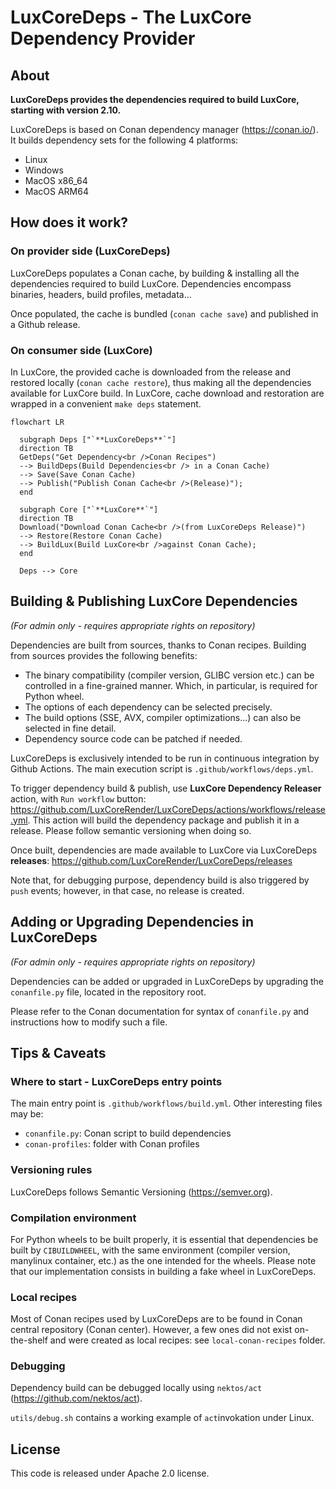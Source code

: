 # LuxCoreDeps - The LuxCore Dependency Provider

## About

**LuxCoreDeps provides the dependencies required to build LuxCore, starting with
version 2.10.**

LuxCoreDeps is based on Conan dependency manager (https://conan.io/). It builds dependency
sets for the following 4 platforms:
- Linux
- Windows
- MacOS x86_64
- MacOS ARM64

## How does it work?

### On provider side (LuxCoreDeps)
LuxCoreDeps populates a Conan cache, by building & installing all the
dependencies required to build LuxCore.
Dependencies encompass binaries, headers, build profiles, metadata...

Once populated, the cache is bundled (`conan cache save`) and published
in a Github release.

### On consumer side (LuxCore)
In LuxCore, the provided cache is downloaded from the release and
restored locally (`conan cache restore`), thus making all the dependencies
available for LuxCore build.
In LuxCore, cache download and restoration are wrapped in a convenient
`make deps` statement.

```mermaid
flowchart LR

  subgraph Deps ["`**LuxCoreDeps**`"]
  direction TB
  GetDeps("Get Dependency<br />Conan Recipes")
  --> BuildDeps(Build Dependencies<br /> in a Conan Cache)
  --> Save(Save Conan Cache)
  --> Publish("Publish Conan Cache<br />(Release)");
  end

  subgraph Core ["`**LuxCore**`"]
  direction TB
  Download("Download Conan Cache<br />(from LuxCoreDeps Release)")
  --> Restore(Restore Conan Cache)
  --> BuildLux(Build LuxCore<br />against Conan Cache);
  end

  Deps --> Core
```



## Building & Publishing LuxCore Dependencies

_(For admin only - requires appropriate rights on repository)_

Dependencies are built from sources, thanks to Conan recipes. Building from
sources provides the following benefits:
- The binary compatibility (compiler version, GLIBC version etc.) can be controlled
  in a fine-grained manner. Which, in particular, is required for Python wheel.
- The options of each dependency can be selected precisely.
- The build options (SSE, AVX, compiler optimizations...) can also be selected
  in fine detail.
- Dependency source code can be patched if needed.

LuxCoreDeps is exclusively intended to be run in continuous integration by
Github Actions. The main execution script is `.github/workflows/deps.yml`.

To trigger dependency build & publish, use **LuxCore Dependency Releaser** action,
with `Run workflow` button:
https://github.com/LuxCoreRender/LuxCoreDeps/actions/workflows/release.yml. This
action will build the dependency package and publish it in a release. Please follow
semantic versioning when doing so.

Once built, dependencies are made available to LuxCore via LuxCoreDeps
**releases**: https://github.com/LuxCoreRender/LuxCoreDeps/releases

Note that, for debugging purpose, dependency build is also triggered by
`push` events; however, in that case, no release is created.



## Adding or Upgrading Dependencies in LuxCoreDeps

_(For admin only - requires appropriate rights on repository)_

Dependencies can be added or upgraded in LuxCoreDeps by upgrading the `conanfile.py`
file, located in the repository root.

Please refer to the Conan documentation for syntax of `conanfile.py` and instructions
how to modify such a file.


## Tips & Caveats

### Where to start - LuxCoreDeps entry points
The main entry point is `.github/workflows/build.yml`.
Other interesting files may be:
- `conanfile.py`: Conan script to build dependencies
- `conan-profiles`: folder with Conan profiles

### Versioning rules
LuxCoreDeps follows Semantic Versioning (https://semver.org).

### Compilation environment
For Python wheels to be built properly, it is essential that dependencies be built
by `CIBUILDWHEEL`, with the same environment (compiler version, manylinux container,
etc.) as the one intended for the wheels.
Please note that our implementation consists in building a fake wheel in LuxCoreDeps.

### Local recipes
Most of Conan recipes used by LuxCoreDeps are to be found in Conan central repository (Conan center).
However, a few ones did not exist on-the-shelf and were created as local recipes: see `local-conan-recipes` folder.

### Debugging
Dependency build can be debugged locally using `nektos/act`
(https://github.com/nektos/act).

`utils/debug.sh` contains a working example of `act`invokation under Linux.

## License
This code is released under Apache 2.0 license.
